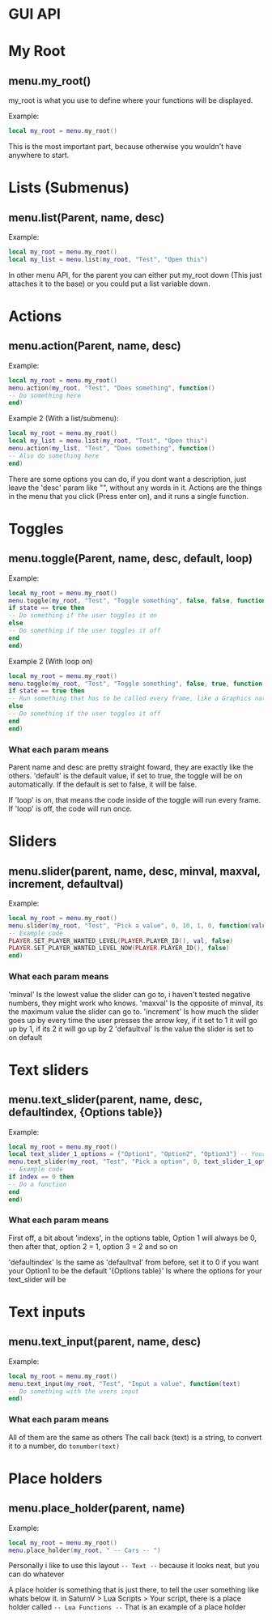 # GUI API

# My Root
## menu.my_root()

my_root is what you use to define where your functions will be displayed.

Example:
```lua
local my_root = menu.my_root()
```
This is the most important part, because otherwise you wouldn't have anywhere to start.

# Lists (Submenus)
## menu.list(Parent, name, desc)

Example:
```lua
local my_root = menu.my_root()
local my_list = menu.list(my_root, "Test", "Open this")
```

In other menu API, for the parent you can either put my_root down (This just attaches it to the base) or you could put a list variable down.

# Actions
## menu.action(Parent, name, desc)

Example:
```lua
local my_root = menu.my_root()
menu.action(my_root, "Test", "Does something", function()
-- Do something here
end)
```

Example 2 (With a list/submenu):
```lua
local my_root = menu.my_root()
local my_list = menu.list(my_root, "Test", "Open this")
menu.action(my_list, "Test", "Does something", function()
-- Also do something here
end)
```

There are some options you can do, if you dont want a description, just leave the 'desc' param like "", without any words in it.
Actions are the things in the menu that you click (Press enter on), and it runs a single function.

# Toggles
## menu.toggle(Parent, name, desc, default, loop)

Example:
```lua
local my_root = menu.my_root()
menu.toggle(my_root, "Test", "Toggle something", false, false, function(state)
if state == true then
-- Do something if the user toggles it on
else
-- Do something if the user toggles it off
end
end)
```

Example 2 (With loop on)
```lua
local my_root = menu.my_root()
menu.toggle(my_root, "Test", "Toggle something", false, true, function(state)
if state == true then
-- Run something that has to be called every frame, like a Graphics native
else
-- Do something if the user toggles it off
end
end)
```

### What each param means
Parent name and desc are pretty straight foward, they are exactly like the others.
'default' is the default value, if set to true, the toggle will be on automatically.
If the default is set to false, it will be false.

If 'loop' is on, that means the code inside of the toggle will run every frame.
If 'loop' is off, the code will run once.

# Sliders
## menu.slider(parent, name, desc, minval, maxval, increment, defaultval)

Example:
```lua
local my_root = menu.my_root()
menu.slider(my_root, "Test", "Pick a value", 0, 10, 1, 0, function(value)
-- Example code
PLAYER.SET_PLAYER_WANTED_LEVEL(PLAYER.PLAYER_ID(), val, false)
PLAYER.SET_PLAYER_WANTED_LEVEL_NOW(PLAYER.PLAYER_ID(), false)
end)
```

### What each param means
'minval' Is the lowest value the slider can go to, i haven't tested negative numbers, they might work who knows.
'maxval' Is the opposite of minval, its the maximum value the slider can go to.
'increment' Is how much the slider goes up by every time the user presses the arrow key, if it set to 1 it will go up by 1, if its 2 it will go up by 2
'defaultval' Is the value the slider is set to on default

# Text sliders
## menu.text_slider(parent, name, desc, defaultindex, {Options table})

Example:
```lua
local my_root = menu.my_root()
local text_slider_1_options = {"Option1", "Option2", "Option3"} -- Your options table
menu.text_slider(my_root, "Test", "Pick a option", 0, text_slider_1_options, function(index)
-- Example code
if index == 0 then
-- Do a function
end
end)
```

### What each param means
First off, a bit about 'indexs', in the options table, Option 1 will always be 0, then after that, option 2 = 1, option 3 = 2 and so on

'defaultindex' Is the same as 'defaultval' from before, set it to 0 if you want your Option1 to be the default
'{Options table}' Is where the options for your text_slider will be

# Text inputs
## menu.text_input(parent, name, desc)

Example:
```lua
local my_root = menu.my_root()
menu.text_input(my_root, "Test", "Input a value", function(text)
-- Do something with the users input
end)
```

### What each param means
All of them are the same as others
The call back (text) is a string, to convert it to a number, do ```tonumber(text) ```

# Place holders
## menu.place_holder(parent, name)

Example:
```lua
local my_root = menu.my_root()
menu.place_holder(my_root, " -- Cars -- ")
```

Personally i like to use this layout ``` -- Text -- ``` because it looks neat, but you can do whatever

A place holder is something that is just there, to tell the user something like whats below it. in SaturnV > Lua Scripts > Your script, there is a place holder called ``` -- Lua Functions -- ```
That is an example of a place holder
